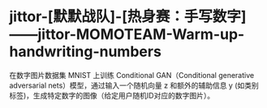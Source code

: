 # jittor-[默默战队]-[热身赛：手写数字]——jittor-MOMOTEAM-Warm-up-handwriting-numbers
在数字图片数据集 MNIST 上训练 Conditional GAN（Conditional generative adversarial nets）模型，通过输入一个随机向量 z 和额外的辅助信息 y (如类别标签)，生成特定数字的图像（给定用户随机ID对应的数字图片）。
